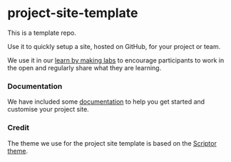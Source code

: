# project-site-template

This is a template repo.

Use it to quickly setup a site, hosted on GitHub, for your project or team.

We use it in our [learn by making labs](https://learnbymaking.wales/en/the-labs/) to encourage participants to work in the open and regularly share what they are learning.

### Documentation

We have included some [documentation](./_docs/README.md) to help you get started and customise your project site.

### Credit

The theme we use for the project site template is based on the [Scriptor theme](https://jekyllthemes.io/theme/scriptor).
